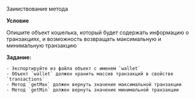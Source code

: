 Заимствование метода

**Условие**

Опишите объект кошелька, который будет содержать информацию о транзакциях, и возможность возвращать максимальную и минимальную транзакцию

**Задание:**

    - Экспортируйте из файла объект с именем `wallet`
    - Объект `wallet` должен хранить массив транзакций в свойстве `transactions`
    - Метод `getMax` должен вернуть значение максимальной транзакции
    - Метод `getMin` должен вернуть значение минимальной транзакции
